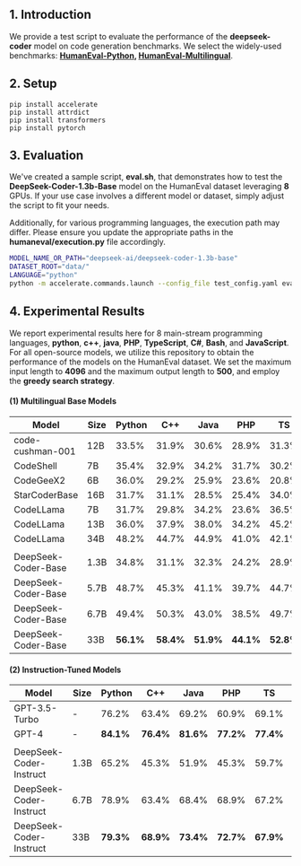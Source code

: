 ## 1. Introduction

We provide a test script to evaluate the performance of the **deepseek-coder** model on code generation benchmarks. We select the widely-used benchmarks: **[HumanEval-Python](https://huggingface.co/datasets/openai_humaneval), [HumanEval-Multilingual](https://huggingface.co/datasets/nuprl/MultiPL-E)**.



## 2. Setup

```
pip install accelerate
pip install attrdict
pip install transformers
pip install pytorch
```


## 3. Evaluation

We've created a sample script, **eval.sh**, that demonstrates how to test the **DeepSeek-Coder-1.3b-Base** model on the HumanEval dataset leveraging **8** GPUs. If your use case involves a different model or dataset, simply adjust the script to fit your needs.

Additionally, for various programming languages, the execution path may differ. Please ensure you update the appropriate paths in the **humaneval/execution.py** file accordingly.

```bash
MODEL_NAME_OR_PATH="deepseek-ai/deepseek-coder-1.3b-base"
DATASET_ROOT="data/"
LANGUAGE="python"
python -m accelerate.commands.launch --config_file test_config.yaml eval_pal.py --logdir ${MODEL_NAME_OR_PATH} --language ${LANGUAGE} --dataroot ${DATASET_ROOT} 
```



## 4. Experimental Results

We report experimental results here for 8 main-stream programming languages, **python**, **c++**, **java**, **PHP**, **TypeScript**, **C#**, **Bash**, and **JavaScript**. For all open-source models, we utilize this repository to obtain the performance of the models on the HumanEval dataset. We set the maximum input length to **4096** and the maximum output length to **500**, and employ the **greedy search strategy**.


#### (1) Multilingual Base Models

| Model             | Size | Python | C++   | Java | PHP  | TS   | C#   | Bash | JS   | Avg  |
|-------------------|------|--------|-------|------|------|------|------|------|------|------|
| code-cushman-001  | 12B  | 33.5%  | 31.9% | 30.6%| 28.9%| 31.3%| 22.1%| 11.7%| -    | -    |
| CodeShell         | 7B   | 35.4%  | 32.9% | 34.2%| 31.7%| 30.2%| 38.0%| 7.0% | 33.5%| 30.4%|
| CodeGeeX2         | 6B   | 36.0%  | 29.2% | 25.9%| 23.6%| 20.8%| 29.7%| 6.3% | 24.8%| 24.5%|
| StarCoderBase     | 16B  | 31.7%  | 31.1% | 28.5%| 25.4%| 34.0%| 34.8%| 8.9% | 29.8%| 28.0%|
| CodeLLama         | 7B   | 31.7%  | 29.8% | 34.2%| 23.6%| 36.5%| 36.7%| 12.0%| 29.2%| 29.2%|
| CodeLLama         | 13B  | 36.0%  | 37.9% | 38.0%| 34.2%| 45.2%| 43.0%| 16.5%| 32.3%| 35.4%|
| CodeLLama         | 34B  | 48.2%  | 44.7% | 44.9%| 41.0%| 42.1%| 48.7%| 15.8%| 42.2%| 41.0%|
| | | | |  |  |  |  |  |  | |
| DeepSeek-Coder-Base| 1.3B   | 34.8%  | 31.1% | 32.3%| 24.2%| 28.9%| 36.7%| 10.1%| 28.6%| 28.3%|
| DeepSeek-Coder-Base| 5.7B   | 48.7%  | 45.3% | 41.1%| 39.7%| 44.7%| 41.1%| 27.8%| 42.2%| 41.3%|
| DeepSeek-Coder-Base| 6.7B   | 49.4%  | 50.3% | 43.0%| 38.5%| 49.7%| 50.0%| 28.5%| 48.4%| 44.7%|
| DeepSeek-Coder-Base|33B  | **56.1%**  | **58.4%** | **51.9%**| **44.1%**| **52.8%**| **51.3%**| **32.3%**| **55.3%**| **50.3%**|

#### (2) Instruction-Tuned Models
| Model               | Size | Python | C++   | Java | PHP  | TS   | C#   | Bash | JS   | Avg  |
|---------------------|------|--------|-------|------|------|------|------|------|------|------|
| GPT-3.5-Turbo         | -    | 76.2%  | 63.4% | 69.2%| 60.9%| 69.1%| 70.8%| 42.4%| 67.1%| 64.9%|
| GPT-4               | -    | **84.1%**  | **76.4%** | **81.6%**| **77.2%**| **77.4%**| **79.1%**| **58.2%**| **78.0%**| **76.5%**|
| | | | |  |  |  |  |  |  | |
| DeepSeek-Coder-Instruct | 1.3B  | 65.2%      | 45.3%    | 51.9%    | 45.3%    | 59.7%   |55.1%    | 12.7%    | 52.2%    | 48.4%    |
| DeepSeek-Coder-Instruct | 6.7B  | 78.9%  | 63.4% | 68.4% | 68.9%| 67.2%| 72.8%| 36.7%| 72.7%| 66.1%|
| DeepSeek-Coder-Instruct | 33B | **79.3%**  | **68.9%** | **73.4%** | **72.7%**| **67.9%**| **74.1%**| **43.0%**| **73.9%**| **69.2%**|

